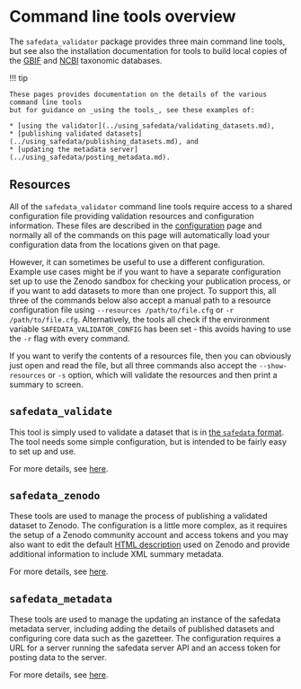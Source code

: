 # Command line tools overview

The `safedata_validator` package provides three main command line tools, but see also
the installation documentation for tools to build local copies of the
[GBIF](../install/build_local_gbif.md) and [NCBI](../install/build_local_ncbi.md)
taxonomic databases.

!!! tip

    These pages provides documentation on the details of the various command line tools
    but for guidance on _using the tools_, see these examples of:

    * [using the validator](../using_safedata/validating_datasets.md),
    * [publishing validated datasets](../using_safedata/publishing_datasets.md), and
    * [updating the metadata server](../using_safedata/posting_metadata.md).

## Resources

All of the `safedata_validator` command line tools require access to a shared
configuration file providing validation resources and configuration information. These
files are described in the [configuration](../install/configuration.md) page and
normally all of the commands on this page will automatically load your configuration
data from the locations given on that page.

However, it can sometimes be useful to use a different configuration. Example use cases
might be if you want to have a separate configuration set up to use the Zenodo sandbox
for checking your publication process, or if you want to add datasets to more than one
project. To support this, all three of the commands below also accept a manual path to a
resource configuration file using `--resources /path/to/file.cfg` or `-r
/path/to/file.cfg`. Alternatively, the tools all check if the environment variable
`SAFEDATA_VALIDATOR_CONFIG` has been set - this avoids having to use the `-r` flag with
every command.

If you want to verify the contents of a resources file, then you can obviously just open
and read the file, but all three commands also accept the `--show-resources` or `-s`
option, which will validate the resources and then print a summary to screen.

## `safedata_validate`

This tool is simply used to validate a dataset that is in [the `safedata`
format](../../data_providers/data_format/overview.md). The tool needs some simple
configuration, but is intended to be fairly easy to set up and use.

For more details, see [here](safedata_validate.md).

## `safedata_zenodo`

These tools are used to manage the process of publishing a validated dataset to Zenodo.
The configuration is a little more complex, as it requires the setup of a Zenodo
community account and access tokens and you may also want to edit the default
[HTML description](../install/configuration.md#html-description-template) used on Zenodo
and provide additional information to include XML summary metadata.

For more details, see [here](safedata_zenodo.md).

## `safedata_metadata`

These tools are used to manage the updating an instance of the safedata metadata server,
including adding the details of published datasets and configuring core data such as the
gazetteer. The configuration requires a URL for a server running the safedata server API
and an access token for posting data to the server.

For more details, see [here](safedata_metadata.md).

